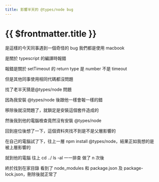 ```yaml
---
title: 影響半天的 @types/node bug
---
```


# {{ $frontmatter.title }}

是這樣的今天同事遇到一個奇怪的 bug 我們都是使用 macbook

是關於 typescript 的編譯時報錯

報錯是關於 setTimeout 的 return type 是 number 不是 timeout

但是其他同事使用相同代碼都沒問題

找了老半天猜是@types/node 問題

因為我安裝 @types/node 後跟他一樣會報一樣的錯

移除後就沒問題了，就鎖定是安裝這個套件造成的

然後我到他的電腦檢查竟然沒有安裝 @types/node

回到座位後想了一下，這個資料夾找不到是不是父層影響的

在自己的電腦試了下，往上一層 npm install @types/node，結果正如我想的是被上層影響的

就到他的電腦 往上 cd ../ ls -al 一一排查 做了 n 次後

終於找到在家目錄 看到了 node_modules 和 package.json 及 package-lock.json，刪除後就正常了
